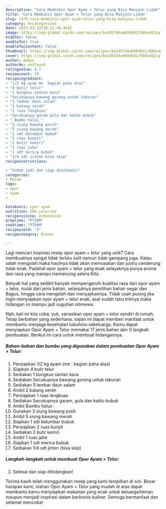 ```yaml
---
description: "Cara Membikin Opor Ayam + Telur yang Bisa Manjain Lidah"
title: "Cara Membikin Opor Ayam + Telur yang Bisa Manjain Lidah"
slug: 1476-cara-membikin-opor-ayam-telur-yang-bisa-manjain-lidah
category: Uncategorized
date: 2023-03-21T18:31:44.464Z
image: https://img-global.cpcdn.com/recipes/be2d57d4a669d6d1/680x482cq70/opor-ayam-telur-foto-resep-utama.jpg
hideToc: false
enableToc: true
enableTocContent: false
thumbnail: https://img-global.cpcdn.com/recipes/be2d57d4a669d6d1/680x482cq70/opor-ayam-telur-foto-resep-utama.jpg
cover: https://img-global.cpcdn.com/recipes/be2d57d4a669d6d1/680x482cq70/opor-ayam-telur-foto-resep-utama.jpg
author: Admin
authorAv: notfound
ratingvalue: 4.7
reviewcount: 19
recipeingredient:
- "1/2 kg ayam me  bagian paha atas"
- "4 butir telur"
- "1 bungkus santan kara"
- "Secukupnya bawang goreng untuk taburan"
- "3 lembar daun salam"
- "2 batang sereh"
- "1 ruas lengkuas"
- "Secukupnya garam gula dan kaldu bubuk"
- " Bumbu halus "
- "3 siung bawang putih"
- "5 siung bawang merah"
- "1 sdt ketumbar bubuk"
- "2 ruas kunyit"
- "2 butir kemiri"
- "1 ruas jahe"
- "1 sdt merica bubuk"
- "1/4 sdt jinten bisa skip"
recipeinstructions:

- "Sudah jadi dan siap dinikmati!"
categories:
- Resep
tags:
- opor
- ayam
- 

katakunci: opor ayam  
nutrition: 169 calories
recipecuisine: Indonesian
preptime: "PT10M"
cooktime: "PT50M"
recipeyield: "3"
recipecategory: Dinner

---
```





Lagi mencari inspirasi resep opor ayam + telur yang unik? Cara membuatnya sangat tidak terlalu sulit namun tidak gampang juga. Kalau salah mengolah maka hasilnya tidak akan memuaskan dan justru cenderung tidak enak. Padahal opor ayam + telur yang enak selayaknya punya aroma dan rasa yang mampu memancing selera Kita.





Banyak hal yang sedikit banyak mempengaruhi kualitas rasa dari opor ayam + telur, mulai dari jenis bahan, selanjutnya pemilihan bahan segar dan Bagus, hingga cara mengolah dan menyajikannya. Tidak usah pusing jika ingin menyiapkan opor ayam + telur enak,      asal sudah tahu triknya maka hidangan ini mampu jadi suguhan istimewa.





















Nah, kali ini kita coba, yuk, variasikan opor ayam + telur sendiri di rumah. Tetap berbahan yang sederhana, sajian ini dapat memberi manfaat untuk membantu menjaga kesehatan tubuhmu sekeluarga. Kamu dapat menyiapkan Opor Ayam + Telur memakai 17 jenis bahan dan 0 langkah pembuatan. Berikut ini cara untuk membuat hidangannya.

<!--inarticleads1-->

##### Bahan-bahan dan bumbu yang digunakan dalam pembuatan Opor Ayam + Telur:

1. Persiapkan 1/2 kg ayam (me : bagian paha atas)
1. Siapkan 4 butir telur
1. Sediakan 1 bungkus santan kara
1. Sediakan Secukupnya bawang goreng untuk taburan
1. Sediakan 3 lembar daun salam
1. Ambil 2 batang sereh
1. Persiapkan 1 ruas lengkuas
1. Sediakan Secukupnya garam, gula dan kaldu bubuk
1. Ambil  Bumbu halus :
1. Gunakan 3 siung bawang putih
1. Ambil 5 siung bawang merah
1. Siapkan 1 sdt ketumbar bubuk
1. Persiapkan 2 ruas kunyit
1. Sediakan 2 butir kemiri
1. Ambil 1 ruas jahe
1. Siapkan 1 sdt merica bubuk
1. Sediakan 1/4 sdt jinten (bisa skip)




<!--inarticleads2-->

##### Langkah-langkah untuk membuat Opor Ayam + Telur:


1. Selesai dan siap dihidangkan!



Terima kasih telah menggunakan resep yang kami tampilkan di sini. Besar harapan kami, olahan Opor Ayam + Telur yang mudah di atas dapat membantu kamu menyiapkan makanan yang enak untuk keluarga/teman maupun menjadi inspirasi dalam berbisnis kuliner. Semoga bermanfaat dan selamat mencoba!
